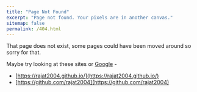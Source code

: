 ```yaml
---
title: "Page Not Found"
excerpt: "Page not found. Your pixels are in another canvas."
sitemap: false
permalink: /404.html
---
```


That page does not exist, some pages could have been moved around so sorry for that.

Maybe try looking at these sites or [Google](https://www.google.com/) -

- [https://rajat2004.github.io/](https://rajat2004.github.io/)
- [https://github.com/rajat2004](https://github.com/rajat2004)
